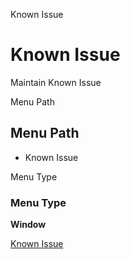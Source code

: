 
Known Issue
# Known Issue


Maintain Known Issue

Menu Path
## Menu Path



- Known Issue

Menu Type
### Menu Type

**Window**


[Known Issue](../../window-known-issue.md)